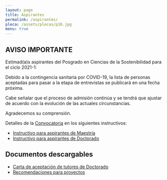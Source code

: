 ```yaml
---
layout: page
title: Aspirantes
permalink: /aspirantes/
pleca: /assets/plecas/p16.jpg
menu: true
---
```


## AVISO IMPORTANTE 

Estimad(a)s aspirantes del Posgrado en Ciencias de la Sostenibilidad para el ciclo 2021-1:

Debido a la contingencia sanitaria por COVID-19, la lista de personas aceptadas para pasar a la etapa de entrevistas se publicará en una fecha próxima.  

Cabe señalar que el proceso de admisión continúa y se tendrá que ajustar de acuerdo con la evolución de las actuales circunstancias.

Agradecemos su comprensión.



Detalles de la [Convocatoria](/assets/docs/convocatoria2021-1.pdf) en los siguientes instructivos:

 - [Instructivo para aspirantes de Maestría](/assets/docs/instructivo-maestria.pdf)
 - [Instructivo para aspirantes de Doctorado](/assets/docs/instructivo-doctorado.pdf)


## Documentos descargables

 - [Carta de aceptación de tutores de Doctorado](/assets/formatos/aspirantes/formato_carta_aceptacion_tutor_doctorado.doc)
 - [Recomendaciones para proyectos](/assets/docs/recomendaciones_proyectos_pcs.pdf)
